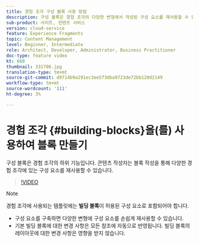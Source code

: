 ```yaml
---
title: 경험 조각 구성 블록 사용 방법
description: 구성 블록은 경험 조각의 다양한 변형에서 작성된 구성 요소를 재사용할 수 있도록 하는 경험 조각의 하위 기능입니다.
sub-product: 사이트, 컨텐츠 서비스
version: cloud-service
feature: Experience Fragments
topic: Content Management
level: Beginner, Intermediate
role: Architect, Developer, Administrator, Business Practitioner
doc-type: feature video
kt: 660
thumbnail: 331786.jpg
translation-type: tm+mt
source-git-commit: d9714b9a291ec3ee5f3dba9723de72bb120d2149
workflow-type: tm+mt
source-wordcount: '111'
ht-degree: 3%

---
```



# 경험 조각 {#building-blocks}을(를) 사용하여 블록 만들기

구성 블록은 경험 조각의 하위 기능입니다. 콘텐츠 작성자는 블록 작성을 통해 다양한 경험 조각에 있는 구성 요소를 재사용할 수 있습니다.

>[!VIDEO](https://video.tv.adobe.com/v/331786/?quality=12&learn=on)

>[!NOTE]
>
> 경험 조각에 사용되는 템플릿에는 **빌딩 블록**&#x200B;이 허용된 구성 요소로 포함되어야 합니다.

* 구성 요소를 구축하면 다양한 변형에 구성 요소를 손쉽게 재사용할 수 있습니다.
* 기본 빌딩 블록에 대한 변경 사항은 모든 참조에 자동으로 반영됩니다. 빌딩 블록의 레이아웃에 대한 변경 사항은 영향을 받지 않습니다.